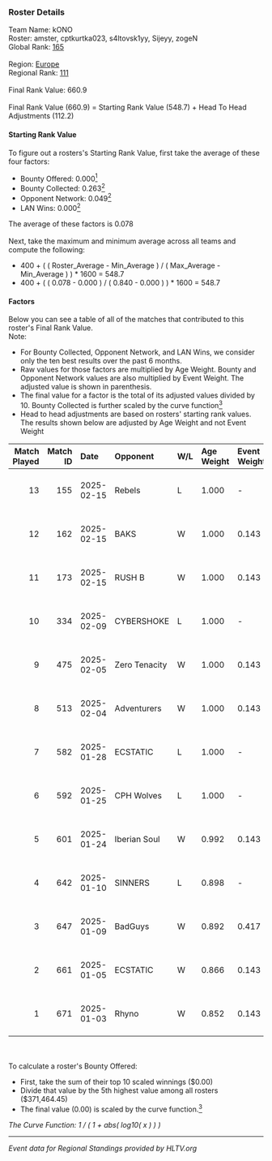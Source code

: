 ### Roster Details<br />
Team Name: kONO<br />
Roster: amster, cptkurtka023, s4ltovsk1yy, Sijeyy, zogeN<br />
Global Rank: [165](../../standings_global_2025_02_24.md)<br />
<br />
Region: [Europe]( ../../standings_europe_2025_02_24.md)<br />
Regional Rank: [111]( ../../standings_europe_2025_02_24.md)<br />
<br />
Final Rank Value:  660.9<br />
<br />
Final Rank Value (660.9) = Starting Rank Value (548.7) + Head To Head Adjustments (112.2)<br />

#### Starting Rank Value<br />
To figure out a rosters's Starting Rank Value, first take the average of these four factors:<br />
- Bounty Offered: 0.000[<sup>1</sup>](#table2)
- Bounty Collected: 0.263[<sup>2</sup>](#table1)
- Opponent Network: 0.049[<sup>2</sup>](#table1)
- LAN Wins: 0.000[<sup>2</sup>](#table1)

The average of these factors is 0.078<br />
<br />
Next, take the maximum and minimum average across all teams and compute the following:<br />
- 400 + ( ( Roster_Average - Min_Average ) / ( Max_Average - Min_Average ) ) * 1600 = 548.7
- 400 + ( ( 0.078 - 0.000 ) / ( 0.840 - 0.000 ) ) * 1600 = 548.7


#### Factors<br />
Below you can see a table of all of the matches that contributed to this roster's Final Rank Value.<br />
Note:<br />

- For Bounty Collected, Opponent Network, and LAN Wins, we consider only the ten best results over the past 6 months.
- Raw values for those factors are multiplied by Age Weight. Bounty and Opponent Network values are also multiplied by Event Weight. The adjusted value is shown in parenthesis.
- The final value for a factor is the total of its adjusted values divided by 10. Bounty Collected is further scaled by the curve function[<sup>3</sup>](#curveFunction)
- Head to head adjustments are based on rosters' starting rank values. The results shown below are adjusted by Age Weight and not Event Weight
<span id="table1"></span><br />


| Match Played | Match ID | Date       | Opponent      | W/L | Age Weight | Event Weight | Bounty Collected | Opponent Network | LAN Wins  | H2H Adj. | Roster                                           |
| -: | -: | :- | :- | :- | :- | :- | :- | :- | :- | -: | :- |
|           13 |      155 | 2025-02-15 | Rebels        | L   | 1.000      | -            | -                | -                | -         |   -12.80 | amster, cptkurtka023, s4ltovsk1yy, Sijeyy, zogeN |
|           12 |      162 | 2025-02-15 | BAKS          | W   | 1.000      | 0.143        | 0.000 (0.000)    | 0.059 (0.008)    | 0 (0.000) |     6.28 | amster, cptkurtka023, s4ltovsk1yy, Sijeyy, zogeN |
|           11 |      173 | 2025-02-15 | RUSH B        | W   | 1.000      | 0.143        | 0.026 (0.004)    | 0.526 (0.075)    | 0 (0.000) |    24.15 | amster, cptkurtka023, s4ltovsk1yy, Sijeyy, zogeN |
|           10 |      334 | 2025-02-09 | CYBERSHOKE    | L   | 1.000      | -            | -                | -                | -         |    -9.23 | amster, cptkurtka023, s4ltovsk1yy, Sijeyy, zogeN |
|            9 |      475 | 2025-02-05 | Zero Tenacity | W   | 1.000      | 0.143        | 0.027 (0.004)    | 0.657 (0.094)    | 0 (0.000) |    23.31 | amster, cptkurtka023, s4ltovsk1yy, Sijeyy, zogeN |
|            8 |      513 | 2025-02-04 | Adventurers   | W   | 1.000      | 0.143        | 0.003 (0.000)    | 0.125 (0.018)    | 0 (0.000) |    19.57 | amster, cptkurtka023, s4ltovsk1yy, Sijeyy, zogeN |
|            7 |      582 | 2025-01-28 | ECSTATIC      | L   | 1.000      | -            | -                | -                | -         |    -6.61 | amster, cptkurtka023, s4ltovsk1yy, Sijeyy, zogeN |
|            6 |      592 | 2025-01-25 | CPH Wolves    | L   | 1.000      | -            | -                | -                | -         |    -8.52 | amster, cptkurtka023, s4ltovsk1yy, Sijeyy, zogeN |
|            5 |      601 | 2025-01-24 | Iberian Soul  | W   | 0.992      | 0.143        | 0.015 (0.002)    | 0.597 (0.085)    | 0 (0.000) |    23.07 | amster, cptkurtka023, s4ltovsk1yy, Sijeyy, zogeN |
|            4 |      642 | 2025-01-10 | SINNERS       | L   | 0.898      | -            | -                | -                | -         |    -5.05 | amster, byr9, cptkurtka023, s4ltovsk1yy, Sijeyy  |
|            3 |      647 | 2025-01-09 | BadGuys       | W   | 0.892      | 0.417        | 0.000 (0.000)    | 0.153 (0.057)    | 0 (0.000) |    12.37 | amster, byr9, cptkurtka023, s4ltovsk1yy, Sijeyy  |
|            2 |      661 | 2025-01-05 | ECSTATIC      | W   | 0.866      | 0.143        | 0.032 (0.004)    | 1.000 (0.124)    | 0 (0.000) |    23.28 | amster, byr9, cptkurtka023, nifee, s4ltovsk1yy   |
|            1 |      671 | 2025-01-03 | Rhyno         | W   | 0.852      | 0.143        | 0.013 (0.002)    | 0.279 (0.034)    | 0 (0.000) |    22.38 | amster, byr9, cptkurtka023, nifee, s4ltovsk1yy   |

<br />
<span id="table2"></span><br />
To calculate a roster's Bounty Offered:<br />

- First, take the sum of their top 10 scaled winnings ($0.00)
- Divide that value by the 5th highest value among all rosters ($371,464.45)
- The final value (0.00) is scaled by the curve function.[<sup>3</sup>](#curveFunction)

<span id="curveFunction"></span>_The Curve Function: 1 / ( 1 + abs( log10( x ) ) )_<br />

---
_Event data for Regional Standings provided by HLTV.org_<br />
